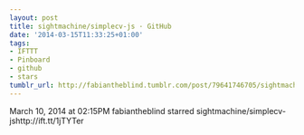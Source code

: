 ```yaml
---
layout: post
title: sightmachine/simplecv-js · GitHub
date: '2014-03-15T11:33:25+01:00'
tags:
- IFTTT
- Pinboard
- github
- stars
tumblr_url: http://fabiantheblind.tumblr.com/post/79641746705/sightmachine-simplecv-js-github
---
```

March 10, 2014 at 02:15PM
fabiantheblind starred sightmachine/simplecv-jshttp://ift.tt/1jTYTer
